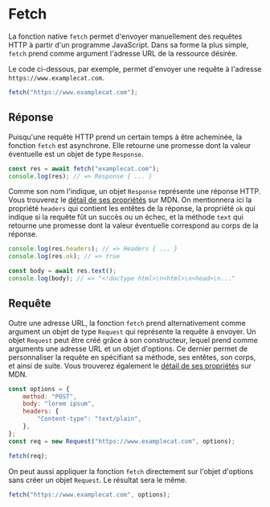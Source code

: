 # Fetch

La fonction native `fetch` permet d'envoyer manuellement des requêtes
HTTP à partir d'un programme JavaScript. Dans sa forme la plus simple,
`fetch` prend comme argument l'adresse URL de la ressource désirée.

Le code ci-dessous, par exemple, permet d'envoyer une requête à
l'adresse `https://www.examplecat.com`.

```js
fetch("https://www.examplecat.com");
```

## Réponse

Puisqu'une requête HTTP prend un certain temps à être acheminée, la
fonction `fetch` est asynchrone. Elle retourne une promesse dont la
valeur éventuelle est un objet de type `Response`.

```js
const res = await fetch("examplecat.com");
console.log(res); // => Response { ... }
```

Comme son nom l'indique, un objet `Response` représente une réponse
HTTP. Vous trouverez le [détail de ses propriétés][Response] sur MDN. On
mentionnera ici la propriété `headers` qui contient les entêtes de la
réponse, la propriété `ok` qui indique si la requête fût un succès ou un
échec, et la méthode `text` qui retourne une promesse dont la valeur
éventuelle correspond au corps de la réponse.

```ts
console.log(res.headers); // => Headers { ... }
console.log(res.ok); // => true

const body = await res.text();
console.log(body); // => "<!doctype html>\n<html>\n<head>\n..."
```

[Response]: https://developer.mozilla.org/en-US/docs/Web/API/Response

## Requête

Outre une adresse URL, la fonction `fetch` prend alternativement comme
argument un objet de type `Request` qui représente la requête à envoyer.
Un objet `Request` peut être créé grâce à son constructeur, lequel prend
comme arguments une adresse URL et un objet d'options. Ce dernier permet
de personnaliser la requête en spécifiant sa méthode, ses entêtes, son
corps, et ainsi de suite. Vous trouverez également le
[détail de ses propriétés][Request] sur MDN.

[Request]: https://developer.mozilla.org/fr/docs/Web/API/Request/Request

```js
const options = {
    method: "POST",
    body: "lorem ipsum",
    headers: {
        "Content-type": "text/plain",
    },
};
const req = new Request("https://www.examplecat.com", options);

fetch(req);
```

On peut aussi appliquer la fonction `fetch` directement sur l'objet
d'options sans créer un objet `Request`. Le résultat sera le même.

```js
fetch("https://www.examplecat.com", options);
```
